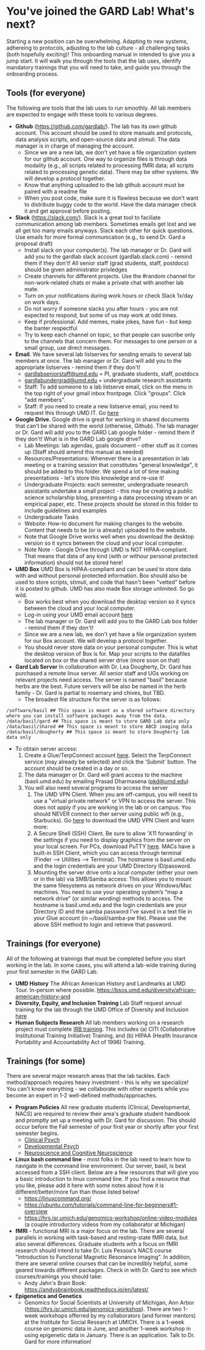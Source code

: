 # You've joined the GARD Lab! What's next?

Starting a new position can be overwhelming. Adapting to new systems, adhereing to protocols, adjusting to the lab culture - all challenging tasks (both hopefully exciting)! This onboarding manual in intended to give you a jump start. It will walk you through the tools that the lab uses, identify mandatory trainings that you will need to take, and guide you through the onboarding process. 

## Tools (for everyone)
The following are tools that the lab uses to run smoothly. All lab members are expected to engage with these tools to various degrees.

* **Github** (https://github.com/gardlab/). The lab has its own github account. This account should be used to store manuals and protocols, data analysis scripts, and open-source data and stimuli. The data manager is in charge of managing the account. 
    * Since we are a new lab, we don't yet have a file organization system for our github account. One way to organize files is through data modality (e.g., all scripts related to processing fMRI data; all scripts related to processing genetic data). There may be other systems. We will develop a protocol together. 
    * Know that anything uploaded to the lab github account must be paired with a readme file
    * When you post code, make sure it is flawless because we don't want to distribute buggy code to the world. Have the data manager check it and get approval before posting. 
* **Slack** (https://slack.com/). Slack is a great tool to faciliate communication among lab members. Sometimes emails get lost and we all get too many emails anyways. Slack each other for quick questions. Use emails for more formal communication (e.g., to send Dr. Gard a proposal draft)
    * Install slack on your computer(s). The lab manager or Dr. Gard will add you to the gardlab slack account (gardlab.slack.com) - remind them if they don't! All senior staff (grad students, staff, postdocs) should be given administrator privledges
    * Create channels for different projects. Use the #random channel for non-work-related chats or make a private chat with another lab mate. 
    * Turn on your notifications during work hours or check Slack 1x/day on work days. 
    * Do not worry if someone slacks you after hours - you are not expected to respond, but some of us may work at odd times. 
    * Keep if professional. Add memes, make jokes, have fun - but keep the banter respectful
    * Try to keep each channel on topic, so that people can suscribe only to the channels that concern them. For messages to one person or a small group, use direct messages.
* **Email**. We have several lab listserves for sending emails to several lab members at once. The lab manager or Dr. Gard will add you to the appropriate listserves - remind them if they don't!
    * gardlabseniorstaff@umd.edu = PI, graduate students, staff, postdocs
    * gardlabundergrad@umd.edu = undergraduate research assistants  
    * Staff: To add someone to a lab listserve email, click on the menu in the top right of your gmail inbox frontpage. Click "groups". Click "add members".
    * Staff: If you need to create a new listserve email, you need to request this through UMD IT. Go [here](https://umd.service-now.com/itsupport?id=service&service=fd7603b637911e406574c97a43990ebb)
*  **Google Drive**. Google drive is great for working in shared documents that can't be shared with the world (otherwise, Github). The lab manager or Dr. Gard will add you to the GARD Lab google folder - remind them if they don't! What is in the GARD Lab google drive? 
    * Lab Meetings: lab agendas, goals document - other stuff as it comes up (Staff should amend this manual as needed)
    * Resources/Presentations: Whenever there is a presentation in lab meeting or a training session that constitutes "general knowledge", it should be added to this folder. We spend a lot of time making presentations - let's store this knowledge and re-use it!
    * Undergraduate Projects: each semester, undergraduate research assistants undertake a small project - this may be creating a public science scholarship blog, presenting a data processing stream or an empirical paper, etc. These projects should be stored in this folder to include guidelines and examples
    * Undergraduate Tasks
    * Website: How-to document for making changes to the website. Content that needs to be (or is already) uploaded to the website.
    * Note that Google Drive works well when you download the desktop version so it syncs between the cloud and your local computer. 
    * Note Note - Google Drive through UMD is NOT HIPAA-compliant. That means that data of any kind (with or withour personal protected information) should not be stored here! 
 * **UMD Box** UMD Box is HIPAA-compliant and can be used to store data with and without personal protected information. Box should also be used to store scripts, stimuli, and code that hasn't been "vetted" before it is posted to github. UMD has also made Box storage unlimited. So go wild. 
    * Box works best when you download the desktop version so it syncs between the cloud and your local computer. 
    * Log-in using your UMD email account [here](https://umd.account.box.com/login)
    * The lab manager or Dr. Gard will add you to the GARD Lab box folder - remind them if they don't!
    * Since we are a new lab, we don't yet have a file organization system for our Box account. We will develop a protocol together.
    * You should never store data on your personal computer. This is what the desktop version of Box is for. Map your scripts to the datafiles located on box or the shared server drive (more soon on that)
 * **Gard Lab Server** In collaboration with Dr. Lea Dougherty, Dr. Gard has purchased a remote linux server. All senior staff and UGs working on relevant projects need access. The server is named "basil" because herbs are the best. Future servers will be also be named in the herb family - Dr. Gard is partial to rosemary and chives, but TBD.
   * The broadest file structure for the server is as follows:
```
/software/basil ## This space is meant as a shared software directory where you can install software packages away from the data.
/data/basil/gard ## This space is meant to store GARD Lab data only
/data/basil/shared ## This space is meant to store ABCD imaging data
/data/basil/dougherty ## This space is meant to store Dougherty lab data only
```
   * To obtain server access:
      1. Create a Glue/TerpConnect account [here](https://cgi.oit.umd.edu/cgi-bin/account/activation.cgi). Select the TerpConnect service (may already be selected) and click the 'Submit' button.  The account should be created in a day or so. 
      2. The data manager or Dr. Gard will grant access to the machine (basil.umd.edu) by emailing Prasad Dharmasena (pkd@umd.edu)
      3. You will also need several programs to access the server
            1. The UMD VPN Client. When you are off-campus, you will need to use a "virtual private network" or VPN to access the server. This does not apply if you are working in the lab or on campus. You should NEVER connect to ther server using public wifi (e.g., Starbucks). Go [here](https://it.umd.edu/spotlight/connections/what-vpn) to download the UMD VPN Client and learn more: 
            2. A Secure Shell (SSH) Client. Be sure to allow ‘X11 forwarding’ in the settings if you need to display graphics from the server on your local screen. For PCs, download PuTTY [here](https://www.putty.org/). MACs have a built-in SSH Client, which you can access through terminal (Finder --> Utilities --> Terminal). The hostname is basil.umd.edu and the login credentials are your UMD Directory ID/password.
            4. Mounting the server drive onto a local computer (either your own or in the lab) via SMB/Samba access: This allows you to mount the same filesystems as network drives on your Windows/Mac machines. You need to use your operating system’s “map a network drive” (or similar wording) methods to access. The hostname is basil.umd.edu and the login credentials are your Directory ID and the samba password I’ve saved in a text file in your Glue account (in ~/basil/samba-pw file). Please use the above SSH method to login and retrieve that password.
        
## Trainings (for everyone)
All of the following at trainings that must be completed before you start working in the lab. In some cases, you will attend a lab-wide training during your first semester in the GARD Lab.
*  **UMD History** The African American History and Landmarks at UMD Tour. In-person where possible. https://bsos.umd.edu/diversity/african-american-history-and
*  **Diversity, Equity, and Inclusion Training** Lab Staff request annual training for the lab through the UMD Office of Diversity and Inclusion [here](https://diversity.umd.edu/training-education/diversity-training/)
*  **Human Subjects Research** All lab members working on a research project must complete [IRB training](https://research.umd.edu/irbtraining). This includes (a) CITI (Collaborative Institutional Training Initiative) Training, and (b) HIPAA (Health Insurance Portability and Accountability Act of 1996) Training. 

## Trainings (for some)
There are several major research areas that the lab tackles. Each method/approach requires heavy investment - this is why we specialize! You can't know everything - we collaborate with other experts while you become an expert in 1-2 well-defined methods/approaches. 
* **Program Policies** All new graduate students (Clinical, Developmental, NACS) are required to review their area's graduate student handbook and promptly set up a meeting with Dr. Gard for discussion. This should occur before the Fall semester of your first year or shortly after your first semester begins. 
   *  [Clinical Psych](https://psyc.umd.edu/graduate/clinical-psychology)
   *  [Developmental Psych](https://psyc.umd.edu/graduate/developmental-program)
   *  [Neuroscience and Cognitive Neuroscience](https://nacs.umd.edu/landingtopic/current-nacs-students)
* **Linux bash command line** - most folks in the lab need to learn how to navigate in the command line environment. Our server, basil, is best accessed from a SSH client. Below are a few resources that will give you a basic introduction to linux command line. If you find a resource that you like, please add it here with some notes about how it is different/better/more fun than those listed below! 
   * https://linuxcommand.org/
   * https://ubuntu.com/tutorials/command-line-for-beginners#1-overview
   * https://hrs.isr.umich.edu/genomics-workshop/online-video-modules (a couple introductory videos from my collaborator at Michigan)
* **fMRI** - functional MRI is a major focus on the lab. There are several parallels in working with task-based and resting-state fMRI data, but also several differences. Graduate students with a focus on fMRI research should intend to take Dr. Luis Pessoa's NACS course "Introduction to Functional Magnetic Resonance Imaging". In addition, there are several online courses that can be incredibly helpful, some geared towards different packages. Check in with Dr. Gard to see which courses/trainings you should take:
   * Andy Jahn's Brain Book: https://andysbrainbook.readthedocs.io/en/latest/
* **Epigenetics and Genetics**
   * Genomics for Social Scientists at University of Michigan, Ann Arbor (https://hrs.isr.umich.edu/genomics-workshop). There are two 1-week workshops offerred by my collaborators (and former mentors) at the Institute for Social Research at UMICH. There is a 1-week course on genomic data in June, and another 1-week workshop in using epigenetic data in January. There is an application. Talk to Dr. Gard for more information!

